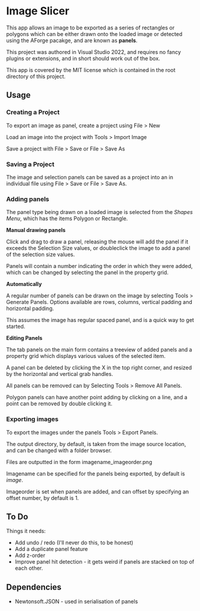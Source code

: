 # Image Slicer

This app allows an image to be exported as a series of rectangles or polygons which can be either drawn onto the loaded image or detected using the AForge pacakge, and are known as **panels**.

This project was authored in Visual Studio 2022, and requires no fancy plugins or extensions, and in short should work out of the box.

This app is covered by the MIT license which is contained in the root directory of this project.

## Usage

### Creating a Project

To export an image as panel, create a project using File > New

Load an image into the project with Tools > Import Image

Save a project with File > Save or File > Save As

### Saving a Project

The image and selection panels can be saved as a project into an in individual file using File > Save or File > Save As.

### Adding panels

The panel type being drawn on a loaded image is selected from the *Shapes Menu*, which has the items Polygon or Rectangle.

**Manual drawing panels**

Click and drag to draw a panel, releasing the mouse will add the panel if it exceeds the Selection Size values, or doubleclick the image to add a panel of the selection size values. 

Panels will contain a number indicating the order in which they were added, which can be changed by selecting the panel in the property grid.

**Automatically**

A regular number of panels can be drawn on the image by selecting Tools > Generate Panels. Options available are rows, columns, vertical padding and horizontal padding.

This assumes the image has regular spaced panel, and is a quick way to get started.

**Editing Panels**

The tab panels on the main form contains a treeview of added panels and a property grid which displays various values of the selected item.

A panel can be deleted by clicking the X in the top right corner, and resized by the horizontal and vertical grab handles.

All panels can be removed can by Selecting Tools > Remove All Panels.

Polygon panels can have another point adding by clicking on a line, and a point can be removed by double clicking it.

### Exporting images

To export the images under the panels Tools > Export Panels.

The output directory, by default, is taken from the image source location, and can be changed with a folder browser.

Files are outputted in the form imagename_imageorder.png

Imagename can be specified for the panels being exported, by default is *image*.

Imageorder is set when panels are added, and can offset by specifying an offset number, by default is 1.

## To Do

Things it needs:

* Add undo / redo (I'll never do this, to be honest)
* Add a duplicate panel feature
* Add z-order
* Improve panel hit detection - it gets weird if panels are stacked on top of each other.

## Dependencies

* Newtonsoft.JSON - used in serialisation of panels